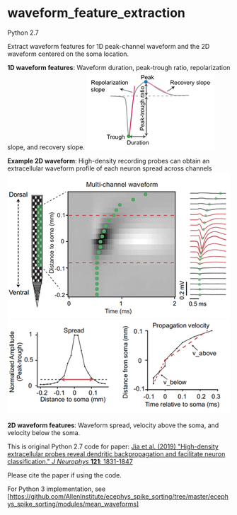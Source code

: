 # waveform_feature_extraction
Python 2.7

Extract waveform features for 1D peak-channel waveform and the 2D waveform centered on the soma location.

**1D waveform features**: Waveform duration, peak-trough ratio, repolarization slope, and recovery slope.
![1D features](images/1d_waveform_features.png "1D waveform features")

**Example 2D waveform**: High-density recording probes can obtain an extracellular waveform profile of each neuron spread across channels
![2D waveform](images/2d_waveform.png "2D waveform")
![2D features](images/2d_waveform_features.png "2D waveform features")

**2D waveform features**: Waveform spread, velocity above the soma, and velocity below the soma.

This is original Python 2.7 code for paper:
[Jia et al. (2019) "High-density extracellular probes reveal dendritic backpropagation and facilitate neuron classification." _J Neurophys_ **121**: 1831-1847](https://doi.org/10.1152/jn.00680.2018)

Please cite the paper if using the code. 

For Python 3 implementation, see [https://github.com/AllenInstitute/ecephys_spike_sorting/tree/master/ecephys_spike_sorting/modules/mean_waveforms]


